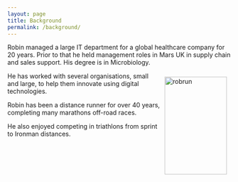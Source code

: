 ```yaml
---
layout: page
title: Background
permalink: /background/
---
```


Robin managed a large IT department for a global healthcare company for 20 years.  Prior
to that he held management roles in Mars UK in supply chain and sales support.  His 
degree is in Microbiology.


<img src="/WebSite/images/robrun.jpg" alt="robrun" width="140" height="220" title="Recent race" margin=20px style="padding: 10px; float: right;">

He has worked with several organisations, small and large, to help them innovate using digital technologies.

Robin has been a distance runner for over 40 years, completing many marathons off-road races.

He also enjoyed competing in triathlons from sprint to Ironman distances.  













